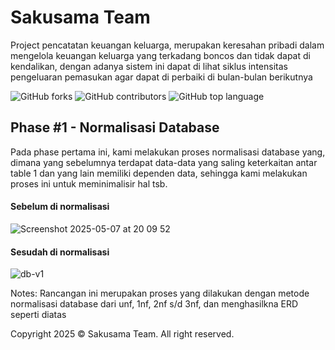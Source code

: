 # Sakusama Team
Project pencatatan keuangan keluarga, merupakan keresahan pribadi dalam mengelola keuangan keluarga yang terkadang boncos dan tidak dapat di kendalikan, dengan adanya sistem ini dapat di lihat siklus intensitas pengeluaran pemasukan agar dapat di perbaiki di bulan-bulan berikutnya

![GitHub forks](https://img.shields.io/github/forks/septiadiassep/sakusama.svg) ![GitHub contributors](https://img.shields.io/github/contributors/septiadiassep/sakusama.svg) ![GitHub top language](https://img.shields.io/github/languages/top/septiadiassep/sakusama.svg)

## Phase #1 - Normalisasi Database
Pada phase pertama ini, kami melakukan proses normalisasi database yang, dimana yang sebelumnya terdapat data-data yang saling keterkaitan antar table 1 dan yang lain memiliki dependen data, sehingga kami melakukan proses ini untuk meminimalisir hal tsb.

#### Sebelum di normalisasi
![Screenshot 2025-05-07 at 20 09 52](https://github.com/user-attachments/assets/a8b812b5-5393-4ef8-9c15-d0dd1e885af8)

#### Sesudah di normalisasi
![db-v1](https://github.com/user-attachments/assets/6161fd4a-9108-4a66-95a0-2dc493c93a46)

Notes: Rancangan ini merupakan proses yang dilakukan dengan metode normalisasi database dari unf, 1nf, 2nf s/d 3nf, dan menghasilkna ERD seperti diatas

Copyright 2025 &copy; Sakusama Team. All right reserved.

